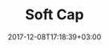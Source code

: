 ---
title: "Soft Cap"
date: 2017-12-08T17:18:39+03:00
tag: "wiki"
info:
    one: "минимальный порог сбора средств в ICO"
    two: "Soft Cap — минимальный порог сбора средств в ICO, при достижении которого возможно полноценное развитие и запуск проекта."
---